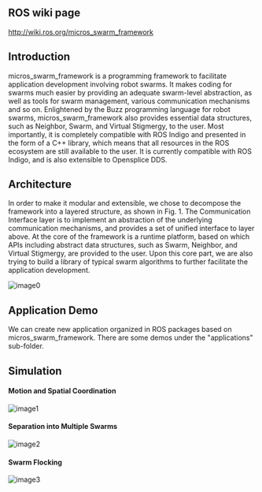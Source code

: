 ## ROS wiki page
http://wiki.ros.org/micros_swarm_framework

## Introduction
micros_swarm_framework is a programming framework to facilitate application development involving robot swarms. It makes coding for swarms much easier by providing an adequate swarm-level abstraction, as well as tools for swarm management, various communication mechanisms and so on. Enlightened by the Buzz programming language for robot swarms, micros_swarm_framework also provides essential data structures, such as Neighbor, Swarm, and Virtual Stigmergy, to the user. Most importantly, it is completely compatible with ROS Indigo and presented in the form of a C++ library, which means that all resources in the ROS ecosystem are still available to the user. It is currently compatible with ROS Indigo, and is also extensible to Opensplice DDS.

## Architecture
In order to make it modular and extensible, we chose to decompose the framework into a layered structure, as shown in Fig. 1. The Communication Interface layer is to implement an abstraction of the underlying communication mechanisms, and provides a set of unified interface to layer above. At the core of the framework is a runtime platform, based on which APIs including abstract data structures, such as Swarm, Neighbor, and Virtual Stigmergy, are provided to the user. Upon this core part, we are also trying to build a library of typical swarm algorithms to further facilitate the application development.

![image0](https://github.com/xuefengchang/micros_swarm_framework/raw/master/documents/images/architecture.png)

## Application Demo
We can create new application organized in ROS packages based on micros_swarm_framework.
There are some demos under the "applications" sub-folder.

## Simulation
#### Motion and Spatial Coordination

![image1](https://github.com/xuefengchang/micros_swarm_framework/raw/master/documents/images/app1.png)

#### Separation into Multiple Swarms

![image2](https://github.com/xuefengchang/micros_swarm_framework/raw/master/documents/images/app2.png)


#### Swarm Flocking

![image3](https://github.com/xuefengchang/micros_swarm_framework/raw/master/documents/images/app3.png)

